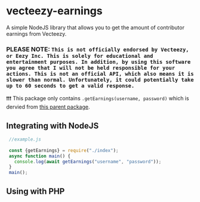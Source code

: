 # vecteezy-earnings
A simple NodeJS library that allows you to get the amount of contributor earnings from Vecteezy.<br>
### PLEASE NOTE: `This is not officially endorsed by Vecteezy, or Eezy Inc. This is solely for educational and entertainment purposes. In addition, by using this software you agree that I will not be held responsible for your actions. This is not an official API, which also means it is slower than normal. Unfortunately, it could potentially take up to 60 seconds to get a valid response.`
❗❗❗ This package only contains ```.getEarnings(username, password)``` which is dervied from <a href="">this parent package</a>. 

## Integrating with NodeJS
```js
 //example.js
 
 const {getEarnings} = require("./index");
 async function main() {
   console.log(await getEarnings("username", "password"));
 }
 main();
```
## Using with PHP

